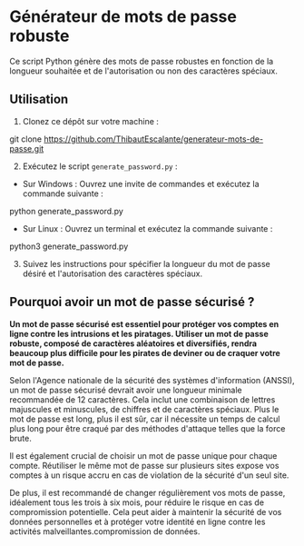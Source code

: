 # Générateur de mots de passe robuste

Ce script Python génère des mots de passe robustes en fonction de la longueur souhaitée et de l'autorisation ou non des caractères spéciaux.

## Utilisation

1. Clonez ce dépôt sur votre machine :

git clone https://github.com/ThibautEscalante/generateur-mots-de-passe.git


2. Exécutez le script `generate_password.py` :

- Sur Windows : Ouvrez une invite de commandes et exécutez la commande suivante :

python generate_password.py

- Sur Linux : Ouvrez un terminal et exécutez la commande suivante :

python3 generate_password.py


3. Suivez les instructions pour spécifier la longueur du mot de passe désiré et l'autorisation des caractères spéciaux.

## Pourquoi avoir un mot de passe sécurisé ?

**Un mot de passe sécurisé est essentiel pour protéger vos comptes en ligne contre les intrusions et les piratages. Utiliser un mot de passe robuste, composé de caractères aléatoires et diversifiés, rendra beaucoup plus difficile pour les pirates de deviner ou de craquer votre mot de passe.**

Selon l'Agence nationale de la sécurité des systèmes d'information (ANSSI), un mot de passe sécurisé devrait avoir une longueur minimale recommandée de 12 caractères. Cela inclut une combinaison de lettres majuscules et minuscules, de chiffres et de caractères spéciaux. Plus le mot de passe est long, plus il est sûr, car il nécessite un temps de calcul plus long pour être craqué par des méthodes d'attaque telles que la force brute.

Il est également crucial de choisir un mot de passe unique pour chaque compte. Réutiliser le même mot de passe sur plusieurs sites expose vos comptes à un risque accru en cas de violation de la sécurité d'un seul site.

De plus, il est recommandé de changer régulièrement vos mots de passe, idéalement tous les trois à six mois, pour réduire le risque en cas de compromission potentielle. Cela peut aider à maintenir la sécurité de vos données personnelles et à protéger votre identité en ligne contre les activités malveillantes.compromission de données.

